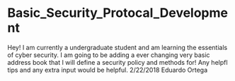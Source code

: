 # Basic_Security_Protocal_Development
Hey! I am currently a undergraduate student and am learning the essentials of cyber security.  I am going to be adding a ever changing very basic address book that I will define a security policy and methods for!  Any helpfl tips and any extra input would be helpful.  2/22/2018 Eduardo Ortega
